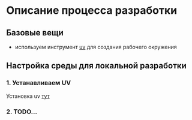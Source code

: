 # Описание процесса разработки

## Базовые вещи

- используем инструмент [uv](https://docs.astral.sh/uv/) для создания рабочего окружения

## Настройка среды для локальной разработки

### 1. Устанавливаем UV

Установка uv [тут](https://docs.astral.sh/uv/getting-started/installation/#installing-uv)

### 2. TODO...
